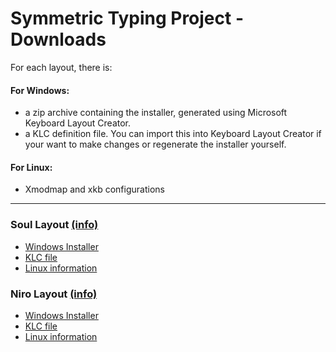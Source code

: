 Symmetric Typing Project - Downloads
====================================

For each layout, there is:

#### For Windows:

* a zip archive containing the installer, generated using Microsoft Keyboard Layout Creator.
* a KLC definition file. You can import this into Keyboard Layout Creator if your want to make changes or regenerate the installer yourself.

#### For Linux:

* Xmodmap and xkb configurations

---

### Soul Layout [(info)](http://kennetchaz.github.io/symmetric-typing/soul.html)

* [Windows Installer](https://github.com/kennetchaz/symmetric-typing/raw/gh-pages/downloads/soul/soul.zip)
* [KLC file](soul/soul.klc)
* [Linux information](soul/linux/)

### Niro Layout [(info)](http://kennetchaz.github.io/symmetric-typing/niro.html)

* [Windows Installer](https://github.com/kennetchaz/symmetric-typing/raw/gh-pages/downloads/niro/niro.zip)
* [KLC file](niro/niro.klc)
* [Linux information](niro/linux/)
